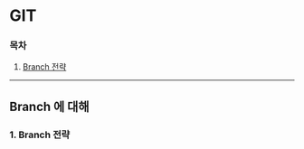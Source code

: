 # GIT
  ### 목차
  1. [Branch 전략](#1-branch-전략)
---------------------
## Branch 에 대해
### 1. Branch 전략
